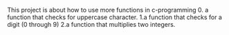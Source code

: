 This project is about how to use more functions in c-programming
0. a function that checks for uppercase character.
1.a function that checks for a digit (0 through 9)
2.a function that multiplies two integers.
